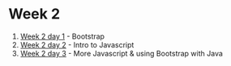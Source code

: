 # Week 2

1. [Week 2 day 1](./w2d1) - Bootstrap
2. [Week 2 day 2](./w2d2) - Intro to Javascript
3. [Week 2 day 3](./w2d3) - More Javascript & using Bootstrap with Java
